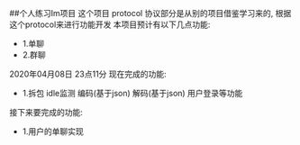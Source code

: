##个人练习Im项目
这个项目 protocol 协议部分是从别的项目借鉴学习来的, 根据这个protocol来进行功能开发
本项目预计有以下几点功能:
- 1.单聊
- 2.群聊

2020年04月08日 23点11分
现在完成的功能:
- 1.拆包 idle监测 编码(基于json) 解码(基于json)  用户登录等功能

接下来要完成的功能:
- 1.用户的单聊实现